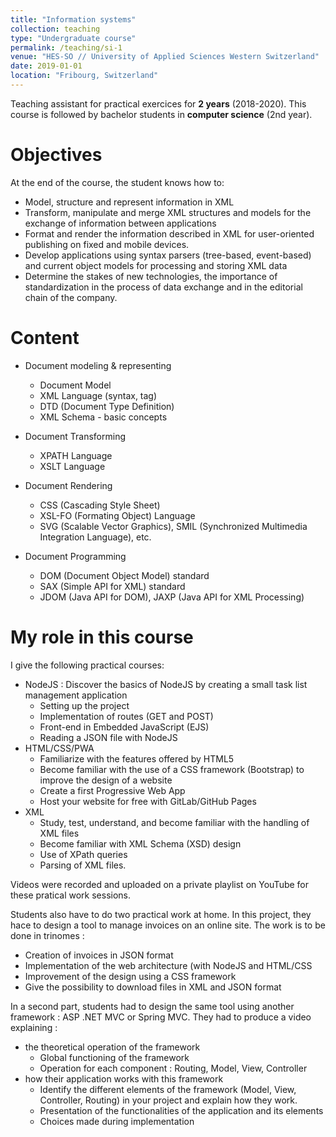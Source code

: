 ```yaml
---
title: "Information systems"
collection: teaching
type: "Undergraduate course"
permalink: /teaching/si-1
venue: "HES-SO // University of Applied Sciences Western Switzerland"
date: 2019-01-01
location: "Fribourg, Switzerland"
---
```


Teaching assistant for practical exercices for <strong>2 years</strong> (2018-2020).
This course is followed by bachelor students in <strong>computer science</strong> (2nd year).

Objectives
======

At the end of the course, the student knows how to:

* Model, structure and represent information in XML
* Transform, manipulate and merge XML structures and models for the exchange of information between applications
* Format and render the information described in XML for user-oriented publishing on fixed and mobile devices.
* Develop applications using syntax parsers (tree-based, event-based) and current object models for processing and storing XML data
* Determine the stakes of new technologies, the importance of standardization in the process of data exchange and in the editorial chain of the company.

Content
======

* Document modeling & representing
	* Document Model
	* XML Language (syntax, tag)
	* DTD (Document Type Definition)
	* XML Schema - basic concepts

* Document Transforming
	* XPATH Language
	* XSLT Language

* Document Rendering
	* CSS (Cascading Style Sheet)
	* XSL-FO (Formating Object) Language
	* SVG (Scalable Vector Graphics), SMIL (Synchronized Multimedia Integration Language), etc.

* Document Programming
	* DOM (Document Object Model) standard
	* SAX (Simple API for XML) standard
	* JDOM (Java API for DOM), JAXP (Java API for XML Processing)

My role in this course
======

I give the following practical courses:
* NodeJS : Discover the basics of NodeJS by creating a small task list management application
	* Setting up the project
	* Implementation of routes (GET and POST)
	* Front-end in Embedded JavaScript (EJS)
	* Reading a JSON file with NodeJS
* HTML/CSS/PWA
	* Familiarize with the features offered by HTML5
	* Become familiar with the use of a CSS framework (Bootstrap) to improve the design of a website
	* Create a first Progressive Web App
	* Host your website for free with GitLab/GitHub Pages
* XML
	* Study, test, understand, and become familiar with the handling of XML files
	* Become familiar with XML Schema (XSD) design
	* Use of XPath queries
	* Parsing of XML files.

Videos were recorded and uploaded on a private playlist on YouTube for these pratical work sessions.


Students also have to do two practical work at home. In this project, they hace to design a tool to manage invoices on an online site. The work is to be done in trinomes :
* Creation of invoices in JSON format
* Implementation of the web architecture (with NodeJS and HTML/CSS
* Improvement of the design using a CSS framework
* Give the possibility to download files in XML and JSON format

In a second part, students had to design the same tool using another framework : ASP .NET MVC or Spring MVC. They had to produce a video explaining :
* the theoretical operation of the framework
	* Global functioning of the framework
	* Operation for each component : Routing, Model, View, Controller
* how their application works with this framework
	* Identify the different elements of the framework (Model, View, Controller, Routing) in your project and explain how they work.
	* Presentation of the functionalities of the application and its elements
	* Choices made during implementation
